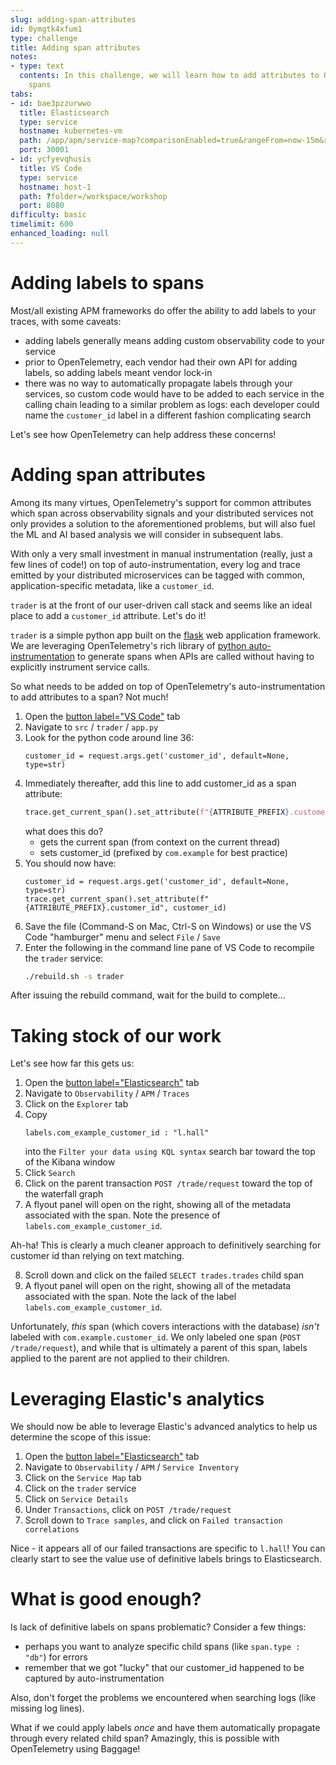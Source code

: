 ```yaml
---
slug: adding-span-attributes
id: 0ymgtk4xfum1
type: challenge
title: Adding span attributes
notes:
- type: text
  contents: In this challenge, we will learn how to add attributes to OpenTelemetry
    spans
tabs:
- id: bae3pzzurwwo
  title: Elasticsearch
  type: service
  hostname: kubernetes-vm
  path: /app/apm/service-map?comparisonEnabled=true&rangeFrom=now-15m&rangeTo=now&offset=1d&kuery=data_stream.type%20:%22traces%22%20
  port: 30001
- id: ycfyevqhusis
  title: VS Code
  type: service
  hostname: host-1
  path: ?folder=/workspace/workshop
  port: 8080
difficulty: basic
timelimit: 600
enhanced_loading: null
---
```

Adding labels to spans
===

Most/all existing APM frameworks do offer the ability to add labels to your traces, with some caveats:
* adding labels generally means adding custom observability code to your service
* prior to OpenTelemetry, each vendor had their own API for adding labels, so adding labels meant vendor lock-in
* there was no way to automatically propagate labels through your services, so custom code would have to be added to each service in the calling chain leading to a similar problem as logs: each developer could name the `customer_id` label in a different fashion complicating search

Let's see how OpenTelemetry can help address these concerns!

Adding span attributes
===
Among its many virtues, OpenTelemetry's support for common attributes which span across observability signals and your distributed services not only provides a solution to the aforementioned problems, but will also fuel the ML and AI based analysis we will consider in subsequent labs.

With only a very small investment in manual instrumentation (really, just a few lines of code!) on top of auto-instrumentation, every log and trace emitted by your distributed microservices can be tagged with common, application-specific metadata, like a `customer_id`.

`trader` is at the front of our user-driven call stack and seems like an ideal place to add a `customer_id` attribute. Let's do it!

`trader` is a simple python app built on the [flask](https://flask.palletsprojects.com/en/3.0.x/) web application framework. We are leveraging OpenTelemetry's rich library of [python auto-instrumentation](https://opentelemetry.io/docs/zero-code/python/) to generate spans when APIs are called without having to explicitly instrument service calls.

So what needs to be added on top of OpenTelemetry's auto-instrumentation to add attributes to a span? Not much!

1. Open the [button label="VS Code"](tab-1) tab
2. Navigate to `src` / `trader` / `app.py`
3. Look for the python code around line 36:
    ```python,nocopy
    customer_id = request.args.get('customer_id', default=None, type=str)
    ```
4. Immediately thereafter, add this line to add customer_id as a span attribute:
    ```python
    trace.get_current_span().set_attribute(f"{ATTRIBUTE_PREFIX}.customer_id", customer_id)
    ```
    what does this do?
    * gets the current span (from context on the current thread)
    * sets customer_id (prefixed by `com.example` for best practice)
5. You should now have:
    ```python,nocopy
    customer_id = request.args.get('customer_id', default=None, type=str)
    trace.get_current_span().set_attribute(f"{ATTRIBUTE_PREFIX}.customer_id", customer_id)
    ```
6. Save the file (Command-S on Mac, Ctrl-S on Windows) or use the VS Code "hamburger" menu and select `File` / `Save`
7. Enter the following in the command line pane of VS Code to recompile the `trader` service:
    ```bash
    ./rebuild.sh -s trader
    ```

After issuing the rebuild command, wait for the build to complete...

Taking stock of our work
===

Let's see how far this gets us:

1. Open the [button label="Elasticsearch"](tab-1) tab
2. Navigate to `Observability` / `APM` / `Traces`
3. Click on the `Explorer` tab
4. Copy
    ```kql
    labels.com_example_customer_id : "l.hall"
    ```
    into the `Filter your data using KQL syntax` search bar toward the top of the Kibana window
5. Click `Search`
6. Click on the parent transaction `POST /trade/request` toward the top of the waterfall graph
7. A flyout panel will open on the right, showing all of the metadata associated with the span. Note the presence of `labels.com_example_customer_id`.

Ah-ha! This is clearly a much cleaner approach to definitively searching for customer id than relying on text matching.

8. Scroll down and click on the failed `SELECT trades.trades` child span
9. A flyout panel will open on the right, showing all of the metadata associated with the span. Note the lack of the label `labels.com_example_customer_id`.

Unfortunately, _this_ span (which covers interactions with the database) _isn't_ labeled with `com.example.customer_id`. We only labeled one span (`POST /trade/request`), and while that is ultimately a parent of this span, labels applied to the parent are not applied to their children.

# Leveraging Elastic's analytics

We should now be able to leverage Elastic's advanced analytics to help us determine the scope of this issue:

1. Open the [button label="Elasticsearch"](tab-1) tab
2. Navigate to `Observability` / `APM` / `Service Inventory`
3. Click on the `Service Map` tab
4. Click on the `trader` service
5. Click on `Service Details`
6. Under `Transactions`, click on `POST /trade/request`
7. Scroll down to `Trace samples`, and click on `Failed transaction correlations`

Nice - it appears all of our failed transactions are specific to `l.hall`! You can clearly start to see the value use of definitive labels brings to Elasticsearch.

What is good enough?
===

Is lack of definitive labels on spans problematic? Consider a few things:
* perhaps you want to analyze specific child spans (like `span.type : "db"`) for errors
* remember that we got "lucky" that our customer_id happened to be captured by auto-instrumentation

Also, don't forget the problems we encountered when searching logs (like missing log lines).

What if we could apply labels _once_ and have them automatically propagate through every related child span? Amazingly, this is possible with OpenTelemetry using Baggage!
